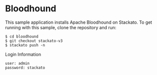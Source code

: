 Bloodhound
==========

This sample application installs Apache Bloodhound on Stackato. To get running with this sample, clone the repository and run:

    $ cd bloodhound
    $ git checkout stackato-v3
    $ stackato push -n

Login Information

    user: admin
    password: stackato
